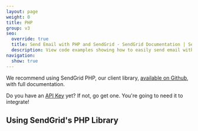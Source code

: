 ```yaml
---
layout: page
weight: 0
title: PHP
group: v3
seo:
  override: true
  title: Send Email with PHP and SendGrid - SendGrid Documentation | SendGrid
  description: View code examples showing how to easily send email with PHP using cURL and SendGrid. Further explore SendGrid's email sending PHP library.
navigation:
  show: true
---
```

<call-out>

We recommend using SendGrid PHP, our client library, <a href="https://github.com/sendgrid/sendgrid-php">available on Github</a>, with full documentation.

</call-out>

<call-out>

Do you have an [API Key](https://app.sendgrid.com/settings/api_keys) yet? If not, go get one. You're going to need it to integrate!

</call-out>

## Using SendGrid's PHP Library 	
<script src="https://gist.github.com/sendgrid-gists/bd1b8a0b2adce2acf72aa8ecb82b51a5.js"></script>
